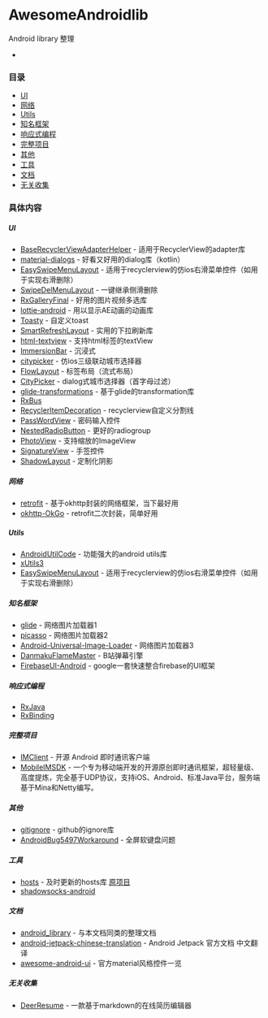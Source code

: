 # AwesomeAndroidlib
Android library 整理

* []() 

### 目录
* [UI](#UI) 
* [网络](#网络) 
* [Utils](#Utils) 
* [知名框架](#知名框架) 
* [响应式编程](#响应式编程) 
* [完整项目](#完整项目) 
* [其他](#其他) 
* [工具](#工具) 
* [文档](#文档) 
* [无关收集](#无关收集) 


### 具体内容

##### UI
* [BaseRecyclerViewAdapterHelper](https://github.com/CymChad/BaseRecyclerViewAdapterHelper) - 适用于RecyclerView的adapter库
* [material-dialogs](https://github.com/afollestad/material-dialogs) - 好看又好用的dialog库（kotlin）
* [EasySwipeMenuLayout](https://github.com/anzaizai/EasySwipeMenuLayout) - 适用于recyclerview的仿ios右滑菜单控件（如用于实现右滑删除）
* [SwipeDelMenuLayout](https://github.com/mcxtzhang/SwipeDelMenuLayout) - 一键继承侧滑删除
* [RxGalleryFinal](https://github.com/FinalTeam/RxGalleryFinal) - 好用的图片视频多选库
* [lottie-android](https://github.com/airbnb/lottie-android) - 用以显示AE动画的动画库
* [Toasty](https://github.com/GrenderG/Toasty) - 自定义toast
* [SmartRefreshLayout](https://github.com/scwang90/SmartRefreshLayout) - 实用的下拉刷新库
* [html-textview](https://github.com/SufficientlySecure/html-textview) - 支持html标签的textView
* [ImmersionBar](https://github.com/gyf-dev/ImmersionBar) - 沉浸式
* [citypicker](https://github.com/crazyandcoder/citypicker) - 仿ios三级联动城市选择器
* [FlowLayout](https://github.com/hongyangAndroid/FlowLayout) - 标签布局（流式布局）
* [CityPicker](https://github.com/zaaach/CityPicker) - dialog式城市选择器（首字母过滤）
* [glide-transformations](https://github.com/wasabeef/glide-transformations) - 基于glide的transformation库
* [RxBus](https://github.com/Blankj/RxBus)
* [RecyclerItemDecoration](https://github.com/magiepooh/RecyclerItemDecoration) - recyclerview自定义分割线
* [ PassWordView](https://github.com/TheRedHeart/PassWordView) - 密码输入控件
* [NestedRadioButton](https://github.com/jbvincey/NestedRadioButton) - 更好的radiogroup
* [PhotoView](https://github.com/chrisbanes/PhotoView) - 支持缩放的ImageView
* [SignatureView](https://github.com/zahid-ali-shah/SignatureView) - 手签控件
* [ShadowLayout](https://github.com/lihangleo2/ShadowLayout) - 定制化阴影


##### 网络
* [retrofit](retrofit) - 基于okhttp封装的网络框架，当下最好用
* [okhttp-OkGo](https://github.com/jeasonlzy/okhttp-OkGo) - retrofit二次封装，简单好用

##### Utils
* [AndroidUtilCode](https://github.com/Blankj/AndroidUtilCode) - 功能强大的android utils库
* [xUtils3](https://github.com/wyouflf/xUtils3)
* [EasySwipeMenuLayout](https://github.com/anzaizai/EasySwipeMenuLayout) - 适用于recyclerview的仿ios右滑菜单控件（如用于实现右滑删除）

##### 知名框架
* [glide](https://github.com/bumptech/glide) - 网络图片加载器1
* [picasso](https://github.com/square/picasso) - 网络图片加载器2
* [Android-Universal-Image-Loader](https://github.com/nostra13/Android-Universal-Image-Loader) - 网络图片加载器3
* [DanmakuFlameMaster](https://github.com/bilibili/DanmakuFlameMaster) - B站弹幕引擎
* [FirebaseUI-Android](https://github.com/firebase/FirebaseUI-Android) - google一套快速整合firebase的UI框架

##### 响应式编程
* [RxJava](https://github.com/ReactiveX/RxJava)
* [RxBinding](https://github.com/JakeWharton/RxBinding)

##### 完整项目
* [IMClient](https://github.com/jersuen/IMClient) - 开源 Android 即时通讯客户端
* [MobileIMSDK](https://github.com/JackJiang2011/MobileIMSDK) - 一个专为移动端开发的开源原创即时通讯框架，超轻量级、高度提炼，完全基于UDP协议，支持iOS、Android、标准Java平台，服务端基于Mina和Netty编写。

##### 其他
* [gitignore](https://github.com/github/gitignore) - github的ignore库
* [AndroidBug5497Workaround](https://github.com/madebycm/AndroidBug5497Workaround) - 全屏软键盘问题


##### 工具
* [hosts](https://github.com/googlehosts/hosts) - 及时更新的hosts库 [原项目](https://github.com/kelthuzadx/hosts)
* [shadowsocks-android](https://github.com/shadowsocks/shadowsocks-android)



##### 文档
* [android_library](https://github.com/isudev/android_library) - 与本文档同类的整理文档
* [android-jetpack-chinese-translation](https://github.com/Android-Jetpack-Chinese-Translation/android-jetpack-chinese-translation) - Android Jetpack 官方文档 中文翻译
* [awesome-android-ui](https://github.com/wasabeef/awesome-android-ui) - 官方material风格控件一览


##### 无关收集
* [DeerResume](https://github.com/geekcompany/DeerResume) - 一款基于markdown的在线简历编辑器



